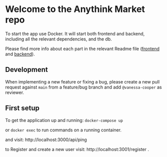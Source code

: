 # Welcome to the Anythink Market repo

To start the app use Docker. It will start both frontend and backend, including all the relevant dependencies, and the db.

Please find more info about each part in the relevant Readme file ([frontend](frontend/readme.md) and [backend](backend/README.md)).

## Development

When implementing a new feature or fixing a bug, please create a new pull request against `main` from a feature/bug branch and add `@vanessa-cooper` as reviewer.

## First setup

To get the application up and running: 
`docker-compose up`
 
 or `docker exec` to run commands on a running container.

and visit: http://localhost:3000/api/ping

to Register and create a new user visit: http://localhost:3001/register .
